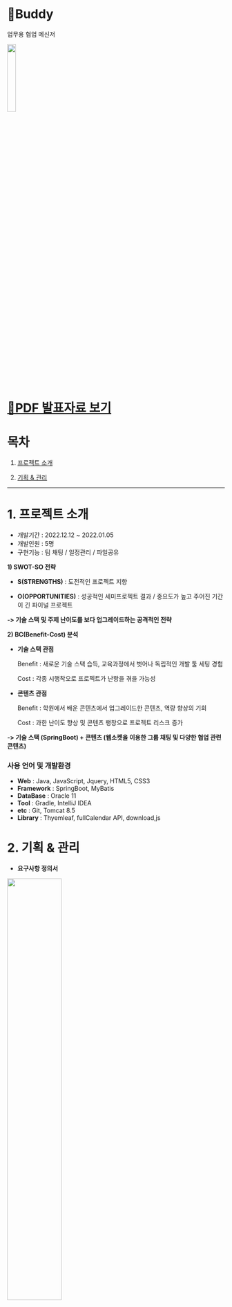 # 💬Buddy
업무용 협업 메신저

<img src="https://user-images.githubusercontent.com/101914200/220711683-d702c7ce-cf57-4169-ae2f-64c2ea0393c7.PNG" height="20%" width="20%">


# [📄PDF 발표자료 보기](https://drive.google.com/file/d/1bQDCzWmHd29F6kM-AXXTEGf9GxBb0GZI/view?usp=share_link)

# 목차

1. [프로젝트 소개](#1-프로젝트-소개)

2. [기획 & 관리](#2-기획--관리)
-------------
# 1. 프로젝트 소개
* 개발기간 : 2022.12.12 ~ 2022.01.05
* 개발인원 : 5명
* 구현기능 : 팀 채팅 / 일정관리 / 파일공유

**1) SWOT-SO 전략**

* **S(STRENGTHS)** : 도전적인 프로젝트 지향

* **O(OPPORTUNITIES)** : 성공적인 세미프로젝트 결과 / 중요도가 높고 주어진 기간이 긴 파이널 프로젝트

**-> 기술 스택 및 주제 난이도를 보다 업그레이드하는 공격적인 전략**

**2) BC(Benefit-Cost) 분석**

* **기술 스택 관점**

   Benefit : 새로운 기술 스택 습득, 교육과정에서 벗어나 독립적인 개발 툴 세팅 경험

   Cost : 각종 시행착오로 프로젝트가 난항을 겪을 가능성

* **콘텐츠 관점**

   Benefit : 학원에서 배운 콘텐츠에서 업그레이드한 콘텐츠, 역량 향상의 기회

   Cost : 과한 난이도 향상 및 콘텐츠 팽창으로 프로젝트 리스크 증가

**-> 기술 스택 (SpringBoot) + 콘텐츠 (웹소켓을 이용한 그룹 채팅 및 다양한 협업 관련 콘텐츠)**


### **사용 언어 및 개발환경**
* **Web** : Java, JavaScript, Jquery, HTML5, CSS3
* **Framework** : SpringBoot, MyBatis
* **DataBase** : Oracle 11
* **Tool** : Gradle, IntelliJ IDEA
* **etc** : Git, Tomcat 8.5
* **Library** : Thyemleaf, fullCalendar API, download,js

# 2. 기획 & 관리
* **요구사항 정의서**
<img src="https://user-images.githubusercontent.com/101914200/220872252-a4a685d3-230c-4fd0-8fde-b9b8d7a82da8.jpg" height="50%" width="50%">
<img src="https://user-images.githubusercontent.com/101914200/220872304-8a1be048-2dfc-4254-9bce-b45fa51dfc91.jpg" height="50%" width="50%">



* **작업 일정**
<img width="575" alt="파이널_작업일정" src="https://user-images.githubusercontent.com/101914200/220702637-b93c778e-bdbd-4dc1-a543-23a9e3ad70b1.png">


* **ERD**
<img src="https://user-images.githubusercontent.com/101914200/220873079-f919574b-7f91-4459-ad39-4d3efafe88c2.png" height="70%" width="70%">

-------------
**[메인 화면]**
![image](https://user-images.githubusercontent.com/101914200/217018605-f1308697-3386-4db3-a099-5fe44748be55.png)
![image](https://github.com/ChaSeokHo/Buddy-Project/assets/116864886/91d72198-7f31-4d05-b818-a1c6b225a5be)
**[채팅 화면] - 채팅방 생성, 토픽 생성, 채팅 기능, 이모티콘 기능, 파일 첨부 기능**
![image](https://user-images.githubusercontent.com/101914200/217018249-6ce4929a-f984-4594-8e66-f1ae8c09a05c.png)
**[파일 드라이브 화면]**
<img width="1269" alt="228264555-63a79b7c-60ae-4f2f-b323-74a3a31863b3" src="https://github.com/ChaSeokHo/Buddy-Project/assets/116864886/c031ed10-bedb-45a6-a8f0-8921461d8dc3">
**[일정관리 캘린더 화면]**
<img width="1273" alt="228264715-afce99d0-9f6e-4137-8605-2d756d11e4ef" src="https://github.com/ChaSeokHo/Buddy-Project/assets/116864886/ee7feb79-e023-4678-85e5-69f8d7bad7a1">
